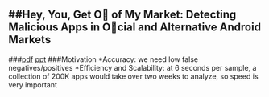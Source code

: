 ##Hey, You, Get O of My Market: Detecting Malicious Apps in Ocial and Alternative Android Markets
---
###[pdf](http://www.csd.uoc.gr/~hy558/papers/mal_apps.pdf) [ppt](http://www.jrmcclurg.com/papers/talk_overview_hey_you_get_off_my_market.pdf)
###Motivation
*Accuracy: we need low false negatives/positives
*Efficiency and Scalability: at 6 seconds per sample, a collection of 200K apps would take over two weeks to analyze, so speed is very important
